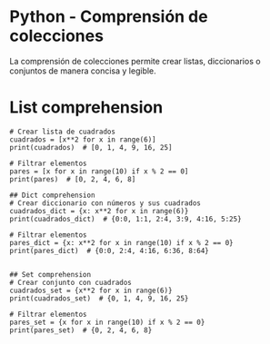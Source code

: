 # Python - Comprensión de colecciones

La comprensión de colecciones permite crear listas, diccionarios o conjuntos de manera concisa y legible.

# List comprehension
```python!
# Crear lista de cuadrados
cuadrados = [x**2 for x in range(6)]
print(cuadrados)  # [0, 1, 4, 9, 16, 25]

# Filtrar elementos
pares = [x for x in range(10) if x % 2 == 0]
print(pares)  # [0, 2, 4, 6, 8]

## Dict comprehension
# Crear diccionario con números y sus cuadrados
cuadrados_dict = {x: x**2 for x in range(6)}
print(cuadrados_dict)  # {0:0, 1:1, 2:4, 3:9, 4:16, 5:25}

# Filtrar elementos
pares_dict = {x: x**2 for x in range(10) if x % 2 == 0}
print(pares_dict)  # {0:0, 2:4, 4:16, 6:36, 8:64}


## Set comprehension
# Crear conjunto con cuadrados
cuadrados_set = {x**2 for x in range(6)}
print(cuadrados_set)  # {0, 1, 4, 9, 16, 25}

# Filtrar elementos
pares_set = {x for x in range(10) if x % 2 == 0}
print(pares_set)  # {0, 2, 4, 6, 8}

